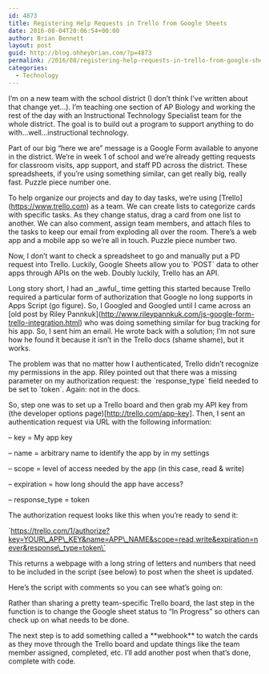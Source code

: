 ```yaml
---
id: 4873
title: Registering Help Requests in Trello from Google Sheets
date: 2016-08-04T20:06:54+00:00
author: Brian Bennett
layout: post
guid: http://blog.ohheybrian.com/?p=4873
permalink: /2016/08/registering-help-requests-in-trello-from-google-sheets/
categories:
  - Technology
---
```

I&#8217;m on a new team with the school district (I don&#8217;t think I&#8217;ve written about that change yet&#8230;). I&#8217;m teaching one section of AP Biology and working the rest of the day with an Instructional Technology Specialist team for the whole district. The goal is to build out a program to support anything to do with&#8230;well&#8230;instructional technology.

Part of our big &#8220;here we are&#8221; message is a Google Form available to anyone in the district. We&#8217;re in week 1 of school and we&#8217;re already getting requests for classroom visits, app support, and staff PD across the district. These spreadsheets, if you&#8217;re using something similar, can get really big, really fast. Puzzle piece number one.

To help organize our projects and day to day tasks, we&#8217;re using \[Trello\](https://www.trello.com) as a team. We can create lists to categorize cards with specific tasks. As they change status, drag a card from one list to another. We can also comment, assign team members, and attach files to the tasks to keep our email from exploding all over the room. There&#8217;s a web app and a mobile app so we&#8217;re all in touch. Puzzle piece number two.

Now, I don&#8217;t want to check a spreadsheet to go and manually put a PD request into Trello. Luckily, Google Sheets allow you to \`POST\` data to other apps through APIs on the web. Doubly luckily, Trello has an API. 

Long story short, I had an \_awful\_ time getting this started because Trello required a particular form of authorization that Google no long supports in Apps Script (go figure). So, I Googled and Googled until I came across an \[old post by Riley Pannkuk\](http://www.rileypannkuk.com/js-google-form-trello-integration.html) who was doing something similar for bug tracking for his app. So, I sent him an email. He wrote back with a solution; I&#8217;m not sure how he found it because it isn&#8217;t in the Trello docs (shame shame), but it works.

The problem was that no matter how I authenticated, Trello didn&#8217;t recognize my permissions in the app. Riley pointed out that there was a missing parameter on my authorization request: the \`response_type\` field needed to be set to \`token\`. Again: not in the docs.

So, step one was to set up a Trello board and then grab my API key from (the developer options page)[http://trello.com/app-key]. Then, I sent an authentication request via URL with the following information:

&#8211; key = My app key
  
&#8211; name = arbitrary name to identify the app by in my settings
  
&#8211; scope = level of access needed by the app (in this case, read & write)
  
&#8211; expiration = how long should the app have access?
  
&#8211; response_type = token

The authorization request looks like this when you&#8217;re ready to send it:

\`https://trello.com/1/authorize?key=YOUR\_APP\_KEY&name=APP\_NAME&scope=read,write&expiration=never&response\_type=token\`

This returns a webpage with a long string of letters and numbers that need to be included in the script (see below) to post when the sheet is updated.

Here&#8217;s the script with comments so you can see what&#8217;s going on:



Rather than sharing a pretty team-specific Trello board, the last step in the function is to change the Google sheet status to &#8220;In Progress&#8221; so others can check up on what needs to be done.

The next step is to add something called a \*\*webhook\*\* to watch the cards as they move through the Trello board and update things like the team member assigned, completed, etc. I&#8217;ll add another post when that&#8217;s done, complete with code.